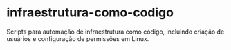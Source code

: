 # infraestrutura-como-codigo
Scripts para automação de infraestrutura como código, incluindo criação de usuários e configuração de permissões em Linux.
